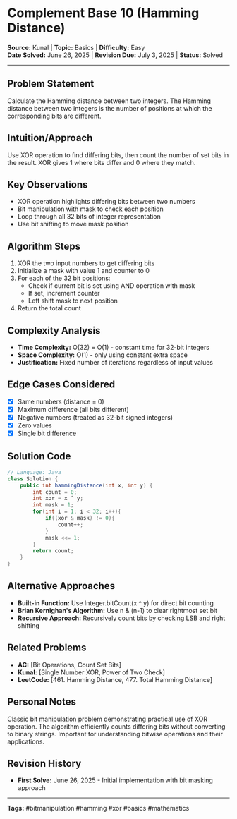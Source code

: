 # Complement Base 10 (Hamming Distance)

**Source:** Kunal | **Topic:** Basics | **Difficulty:** Easy  
**Date Solved:** June 26, 2025 | **Revision Due:** July 3, 2025 | **Status:** Solved

---

## Problem Statement
Calculate the Hamming distance between two integers. The Hamming distance between two integers is the number of positions at which the corresponding bits are different.

## Intuition/Approach
Use XOR operation to find differing bits, then count the number of set bits in the result. XOR gives 1 where bits differ and 0 where they match.

## Key Observations
- XOR operation highlights differing bits between two numbers
- Bit manipulation with mask to check each position
- Loop through all 32 bits of integer representation
- Use bit shifting to move mask position

## Algorithm Steps
1. XOR the two input numbers to get differing bits
2. Initialize a mask with value 1 and counter to 0
3. For each of the 32 bit positions:
   - Check if current bit is set using AND operation with mask
   - If set, increment counter
   - Left shift mask to next position
4. Return the total count

## Complexity Analysis
- **Time Complexity:** O(32) = O(1) - constant time for 32-bit integers
- **Space Complexity:** O(1) - only using constant extra space
- **Justification:** Fixed number of iterations regardless of input values

## Edge Cases Considered
- [x] Same numbers (distance = 0)
- [x] Maximum difference (all bits different)
- [x] Negative numbers (treated as 32-bit signed integers)
- [x] Zero values
- [x] Single bit difference

## Solution Code

```java
// Language: Java
class Solution {
    public int hammingDistance(int x, int y) {
        int count = 0;
        int xor = x ^ y;
        int mask = 1;
        for(int i = 1; i < 32; i++){
            if((xor & mask) != 0){
                count++;
            }
            mask <<= 1;
        }
        return count;
    }
}
```

## Alternative Approaches
- **Built-in Function:** Use Integer.bitCount(x ^ y) for direct bit counting
- **Brian Kernighan's Algorithm:** Use n & (n-1) to clear rightmost set bit
- **Recursive Approach:** Recursively count bits by checking LSB and right shifting

## Related Problems
- **AC:** [Bit Operations, Count Set Bits]
- **Kunal:** [Single Number XOR, Power of Two Check]
- **LeetCode:** [461. Hamming Distance, 477. Total Hamming Distance]

## Personal Notes
Classic bit manipulation problem demonstrating practical use of XOR operation. The algorithm efficiently counts differing bits without converting to binary strings. Important for understanding bitwise operations and their applications.

## Revision History
- **First Solve:** June 26, 2025 - Initial implementation with bit masking approach

---
**Tags:** #bitmanipulation #hamming #xor #basics #mathematics 